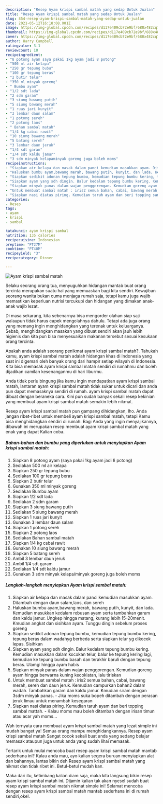 ```yaml
---
description: "Resep Ayam krispi sambal matah yang sedap Untuk Jualan"
title: "Resep Ayam krispi sambal matah yang sedap Untuk Jualan"
slug: 854-resep-ayam-krispi-sambal-matah-yang-sedap-untuk-jualan
date: 2021-05-12T16:18:08.001Z
image: https://img-global.cpcdn.com/recipes/d117e409cb72e9bf/680x482cq70/ayam-krispi-sambal-matah-foto-resep-utama.jpg
thumbnail: https://img-global.cpcdn.com/recipes/d117e409cb72e9bf/680x482cq70/ayam-krispi-sambal-matah-foto-resep-utama.jpg
cover: https://img-global.cpcdn.com/recipes/d117e409cb72e9bf/680x482cq70/ayam-krispi-sambal-matah-foto-resep-utama.jpg
author: Harry Campbell
ratingvalue: 3.1
reviewcount: 10
recipeingredient:
- "8 potong ayam saya pakai 1kg ayam jadi 8 potong"
- "500 ml air kelapa"
- "250 gr tepung bubu"
- "100 gr tepung beras"
- "2 butir telur"
- "350 ml minyak goreng"
- " Bumbu ayam"
- "1/2 sdt lada"
- "2 sdm garam"
- "3 siung bawang putih"
- "5 siung bawang merah"
- "1 ruas jari kunyit"
- "3 lembar daun salam"
- "1 potong sereh"
- "2 potong laos"
- " Bahan sambal matah"
- "1/4 kg cabai rawit"
- "10 siung bawang merah"
- "5 batang sereh"
- "3 lembar daun jeruk"
- "1/4 sdt garam"
- "1/4 sdt kaldu jamur"
- "3 sdm minyak kelapaminyak goreng juga boleh moms"
recipeinstructions:
- "Siapkan air kelapa dan masak dalam panci kemudian masukkan ayam. Ditambah dengan daun salam,laos, dan sereh"
- "Haluskan bumbu ayam,bawang merah, bawang putih, kunyit, dan lada. Kemudian masukkan kedalam rebusan ayam serta tambahkan garam dan kaldu jamur. Ungkep hingga matang, kurang lebih 15-20menit. Kmudian angkat dan sisihkan ayam. Tunggu dingin sebelum proses goreng"
- "Siapkan sedikit adonan tepung bumbu, kemudian tepung bumbu kering, tepung beras dalam wadahyg berbeda serta siapkan telur yg dikocok lepas. Sisihkan"
- "Siapkan ayam yang sdh dingin. Balur kedalam tepung bumbu kering. Kemudian masukkan dalam kocokan telur, balur ke tepung kering lagi, kemudian ke tepung bumbu basah dan terakhir baruli dengan tepung beras. Ulamgi hingga ayam habis"
- "Siapkan minyak panas dalam wajan penggorengan. Kemudian goreng ayam hingga berwarna kuning kecoklatan, lalu tiriskan"
- "Untuk membuat sambal matah : iris2 semua bahan, cabai, bawang merah, sereh dan daun jeruk. Kemudian campurkan bahan2 dalam wadah. Tambahkan garam dan kaldu jamur. Kmudian siram dengan 3sdm minyak panas.  Jika moms suka bopeh ditambah dengan perasan jeruk limau untuk menambah kesegaran"
- "Siapkan nasi diatas piring. Kemudian taruh ayam dan beri topping sambal mattah.  Kalau moms mau boleh ditambah dengan irisan timun atau acar yah moms..."
categories:
- Resep
tags:
- ayam
- krispi
- sambal

katakunci: ayam krispi sambal 
nutrition: 135 calories
recipecuisine: Indonesian
preptime: "PT27M"
cooktime: "PT40M"
recipeyield: "3"
recipecategory: Dinner

---
```



![Ayam krispi sambal matah](https://img-global.cpcdn.com/recipes/d117e409cb72e9bf/680x482cq70/ayam-krispi-sambal-matah-foto-resep-utama.jpg)

Selaku seorang orang tua, menyuguhkan hidangan mantab buat orang tercinta merupakan suatu hal yang memuaskan bagi kita sendiri. Kewajiban seorang  wanita bukan cuma menjaga rumah saja, tetapi kamu juga wajib memastikan keperluan nutrisi tercukupi dan hidangan yang dimakan anak-anak wajib lezat.

Di masa  sekarang, kita sebenarnya bisa mengorder olahan siap saji walaupun tidak harus capek mengolahnya dahulu. Tetapi ada juga orang yang memang ingin menghidangkan yang terenak untuk keluarganya. Sebab, menghidangkan masakan yang dibuat sendiri akan jauh lebih higienis dan kita pun bisa menyesuaikan makanan tersebut sesuai kesukaan orang tercinta. 



Apakah anda adalah seorang penikmat ayam krispi sambal matah?. Tahukah kamu, ayam krispi sambal matah adalah hidangan khas di Indonesia yang saat ini digemari oleh banyak orang dari hampir setiap wilayah di Indonesia. Kita bisa memasak ayam krispi sambal matah sendiri di rumahmu dan boleh dijadikan camilan kesenanganmu di hari liburmu.

Anda tidak perlu bingung jika kamu ingin mendapatkan ayam krispi sambal matah, lantaran ayam krispi sambal matah tidak sukar untuk dicari dan anda pun dapat memasaknya sendiri di rumah. ayam krispi sambal matah dapat dibuat dengan beraneka cara. Kini pun sudah banyak sekali resep kekinian yang membuat ayam krispi sambal matah semakin lebih nikmat.

Resep ayam krispi sambal matah pun gampang dihidangkan, lho. Anda jangan ribet-ribet untuk membeli ayam krispi sambal matah, tetapi Kamu bisa menghidangkan sendiri di rumah. Bagi Anda yang ingin menyajikannya, dibawah ini merupakan resep membuat ayam krispi sambal matah yang enak yang dapat Kalian coba.

<!--inarticleads1-->

##### Bahan-bahan dan bumbu yang diperlukan untuk menyiapkan Ayam krispi sambal matah:

1. Siapkan 8 potong ayam (saya pakai 1kg ayam jadi 8 potong)
1. Sediakan 500 ml air kelapa
1. Siapkan 250 gr tepung bubu
1. Sediakan 100 gr tepung beras
1. Siapkan 2 butir telur
1. Gunakan 350 ml minyak goreng
1. Sediakan  Bumbu ayam
1. Siapkan 1/2 sdt lada
1. Sediakan 2 sdm garam
1. Siapkan 3 siung bawang putih
1. Sediakan 5 siung bawang merah
1. Siapkan 1 ruas jari kunyit
1. Gunakan 3 lembar daun salam
1. Siapkan 1 potong sereh
1. Siapkan 2 potong laos
1. Sediakan  Bahan sambal matah
1. Siapkan 1/4 kg cabai rawit
1. Gunakan 10 siung bawang merah
1. Siapkan 5 batang sereh
1. Ambil 3 lembar daun jeruk
1. Ambil 1/4 sdt garam
1. Sediakan 1/4 sdt kaldu jamur
1. Gunakan 3 sdm minyak kelapa/minyak goreng juga boleh moms




<!--inarticleads2-->

##### Langkah-langkah menyiapkan Ayam krispi sambal matah:

1. Siapkan air kelapa dan masak dalam panci kemudian masukkan ayam. Ditambah dengan daun salam,laos, dan sereh
1. Haluskan bumbu ayam,bawang merah, bawang putih, kunyit, dan lada. Kemudian masukkan kedalam rebusan ayam serta tambahkan garam dan kaldu jamur. Ungkep hingga matang, kurang lebih 15-20menit. Kmudian angkat dan sisihkan ayam. Tunggu dingin sebelum proses goreng
1. Siapkan sedikit adonan tepung bumbu, kemudian tepung bumbu kering, tepung beras dalam wadahyg berbeda serta siapkan telur yg dikocok lepas. Sisihkan
1. Siapkan ayam yang sdh dingin. Balur kedalam tepung bumbu kering. Kemudian masukkan dalam kocokan telur, balur ke tepung kering lagi, kemudian ke tepung bumbu basah dan terakhir baruli dengan tepung beras. Ulamgi hingga ayam habis
1. Siapkan minyak panas dalam wajan penggorengan. Kemudian goreng ayam hingga berwarna kuning kecoklatan, lalu tiriskan
1. Untuk membuat sambal matah : iris2 semua bahan, cabai, bawang merah, sereh dan daun jeruk. Kemudian campurkan bahan2 dalam wadah. Tambahkan garam dan kaldu jamur. Kmudian siram dengan 3sdm minyak panas.  - Jika moms suka bopeh ditambah dengan perasan jeruk limau untuk menambah kesegaran
1. Siapkan nasi diatas piring. Kemudian taruh ayam dan beri topping sambal mattah.  - Kalau moms mau boleh ditambah dengan irisan timun atau acar yah moms...




Wah ternyata cara membuat ayam krispi sambal matah yang lezat simple ini mudah banget ya! Semua orang mampu menghidangkannya. Resep ayam krispi sambal matah Sangat cocok sekali buat anda yang sedang belajar memasak ataupun juga untuk anda yang sudah lihai memasak.

Tertarik untuk mulai mencoba buat resep ayam krispi sambal matah mantab sederhana ini? Kalau anda mau, ayo kalian segera buruan menyiapkan alat dan bahannya, lantas bikin deh Resep ayam krispi sambal matah yang nikmat dan tidak ribet ini. Betul-betul mudah kan. 

Maka dari itu, ketimbang kalian diam saja, maka kita langsung bikin resep ayam krispi sambal matah ini. Dijamin kalian tak akan nyesel sudah buat resep ayam krispi sambal matah nikmat simple ini! Selamat mencoba dengan resep ayam krispi sambal matah mantab sederhana ini di rumah sendiri,oke!.

